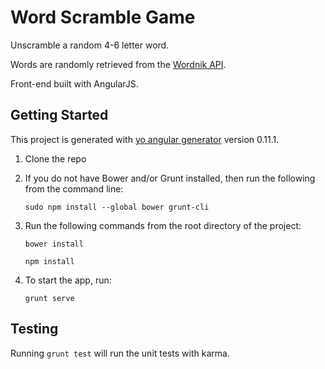 # Word Scramble Game

Unscramble a random 4-6 letter word.

Words are randomly retrieved from the [Wordnik API](http://developer.wordnik.com/).

Front-end built with AngularJS.

## Getting Started

This project is generated with [yo angular generator](https://github.com/yeoman/generator-angular)
version 0.11.1.

1. Clone the repo
2. If you do not have Bower and/or Grunt installed, then run the following from the command line: 

    `sudo npm install --global bower grunt-cli`

3. Run the following commands from the root directory of the project:

    `bower install`

    `npm install`

4. To start the app, run: 

    `grunt serve`

## Testing

Running `grunt test` will run the unit tests with karma.
